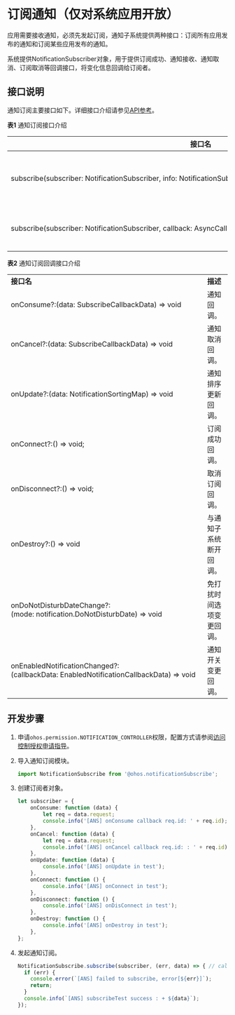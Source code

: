 # 订阅通知（仅对系统应用开放）


应用需要接收通知，必须先发起订阅，通知子系统提供两种接口：订阅所有应用发布的通知和订阅某些应用发布的通知。


系统提供NotificationSubscriber对象，用于提供订阅成功、通知接收、通知取消、订阅取消等回调接口，将变化信息回调给订阅者。


## 接口说明

通知订阅主要接口如下。详细接口介绍请参见[API参考](../reference/apis/js-apis-notification.md#notification%E6%A8%A1%E5%9D%97)。

**表1** 通知订阅接口介绍

| **接口名** | **描述** |
| -------- | -------- |
| subscribe(subscriber:&nbsp;NotificationSubscriber,&nbsp;info:&nbsp;NotificationSubscribeInfo,&nbsp;callback:&nbsp;AsyncCallback&lt;void&gt;):&nbsp;void | 订阅指定应用通知。 |
| subscribe(subscriber:&nbsp;NotificationSubscriber,&nbsp;callback:&nbsp;AsyncCallback&lt;void&gt;):&nbsp;void | 订阅所有通知。     |

**表2** 通知订阅回调接口介绍

| | |
| -------- | -------- |
| **接口名** | **描述** |
| onConsume?:(data:&nbsp;SubscribeCallbackData)&nbsp;=&gt;&nbsp;void | 通知回调。 |
| onCancel?:(data:&nbsp;SubscribeCallbackData)&nbsp;=&gt;&nbsp;void | 通知取消回调。 |
| onUpdate?:(data:&nbsp;NotificationSortingMap)&nbsp;=&gt;&nbsp;void | 通知排序更新回调。 |
| onConnect?:()&nbsp;=&gt;&nbsp;void; | 订阅成功回调。 |
| onDisconnect?:()&nbsp;=&gt;&nbsp;void; | 取消订阅回调。 |
| onDestroy?:()&nbsp;=&gt;&nbsp;void | 与通知子系统断开回调。 |
| onDoNotDisturbDateChange?:(mode:&nbsp;notification.DoNotDisturbDate)&nbsp;=&gt;&nbsp;void | 免打扰时间选项变更回调。 |
| onEnabledNotificationChanged?:(callbackData:&nbsp;EnabledNotificationCallbackData)&nbsp;=&gt;&nbsp;void | 通知开关变更回调。 |


## 开发步骤

1. 申请`ohos.permission.NOTIFICATION_CONTROLLER`权限，配置方式请参阅[访问控制授权申请指导](../security/accesstoken-guidelines.md#stage%E6%A8%A1%E5%9E%8B)。

2. 导入通知订阅模块。
   
   ```ts
   import NotificationSubscribe from '@ohos.notificationSubscribe';
   ```

3. 创建订阅者对象。
   
   ```ts
   let subscriber = {
       onConsume: function (data) {
           let req = data.request;
           console.info('[ANS] onConsume callback req.id: ' + req.id);
       },
       onCancel: function (data) {
           let req = data.request;
           console.info('[ANS] onCancel callback req.id: : ' + req.id);
       },
       onUpdate: function (data) {
           console.info('[ANS] onUpdate in test');
       },
       onConnect: function () {
           console.info('[ANS] onConnect in test');
       },
       onDisconnect: function () {
           console.info('[ANS] onDisConnect in test');
       },
       onDestroy: function () {
           console.info('[ANS] onDestroy in test');
       },
   };
   ```

4. 发起通知订阅。
   
   ```ts
   NotificationSubscribe.subscribe(subscriber, (err, data) => { // callback形式调用异步接口
     if (err) {
       console.error(`[ANS] failed to subscribe, error[${err}]`);
       return;
     }
     console.info(`[ANS] subscribeTest success : + ${data}`);
   });
   ```
